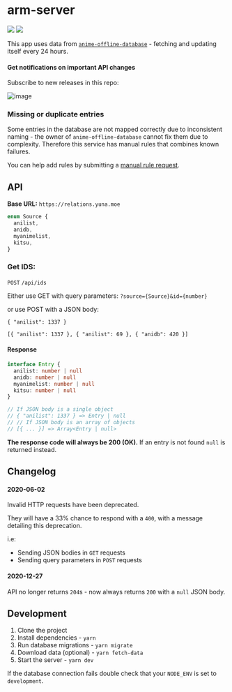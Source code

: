 # arm-server

[![](https://img.shields.io/github/workflow/status/BeeeQueue/arm-server/CI)](https://github.com/BeeeQueue/arm-server/actions?query=branch%3Amaster+workflow%3ACI)
[![](https://img.shields.io/uptimerobot/ratio/m781899942-e512424b17b53ca46ae043b6.svg?label=30-day%20uptime)](https://app.pingr.io/status/wMuqVw6w)

This app uses data from [`anime-offline-database`](https://github.com/manami-project/anime-offline-database/) - fetching
and updating itself every 24 hours.

#### Get notifications on important API changes

Subscribe to new releases in this repo:

![image](https://user-images.githubusercontent.com/472500/121041611-c116fc00-c767-11eb-9aaa-64a894a1598a.png)

### Missing or duplicate entries

Some entries in the database are not mapped correctly due to inconsistent naming - the owner of `anime-offline-database`
cannot fix them due to complexity. Therefore this service has manual rules that combines known failures.

You can help add rules by submitting
a [manual rule request](https://github.com/BeeeQueue/arm-server/issues/new?template=manual-rule-request.md).

## API

**Base URL:** `https://relations.yuna.moe`

```ts
enum Source {
  anilist,
  anidb,
  myanimelist,
  kitsu,
}
```

### Get IDS:

`POST` `/api/ids`

Either use GET with query parameters:
`?source={Source}&id={number}`

or use POST with a JSON body:

`{ "anilist": 1337 }`

`[{ "anilist": 1337 }, { "anilist": 69 }, { "anidb": 420 }]`

#### Response

```ts
interface Entry {
  anilist: number | null
  anidb: number | null
  myanimelist: number | null
  kitsu: number | null
}

// If JSON body is a single object
// { "anilist": 1337 } => Entry | null
// // If JSON body is an array of objects
// [{ ... }] => Array<Entry | null>
```

**The response code will always be 200 (OK).**
If an entry is not found `null` is returned instead.

## Changelog

#### 2020-06-02

Invalid HTTP requests have been deprecated.

They will have a 33% chance to respond with a `400`, with a message detailing this deprecation.

i.e:

- Sending JSON bodies in `GET` requests
- Sending query parameters in `POST` requests

#### 2020-12-27

API no longer returns `204`s - now always returns `200` with a `null` JSON body.

## Development

1. Clone the project
1. Install dependencies - `yarn`
1. Run database migrations - `yarn migrate`
1. Download data (optional) - `yarn fetch-data`
1. Start the server - `yarn dev`

If the database connection fails double check that your `NODE_ENV` is set to `development`.

